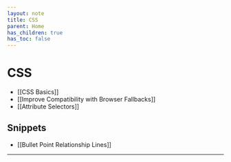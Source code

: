 ```yaml
---
layout: note
title: CSS
parent: Home
has_children: true
has_toc: false
---
```


# CSS

- [[CSS Basics]]
- [[Improve Compatibility with Browser Fallbacks]]
- [[Attribute Selectors]]

## Snippets

- [[Bullet Point Relationship Lines]]

---
